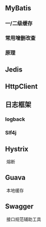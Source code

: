 ## MyBatis

### 一/二级缓存

### 常用增删改查

### 原理

## Jedis

## HttpClient



## 日志框架

### logback



### Slf4j



## Hystrix

​	熔断

## Guava

​	本地缓存

## Swagger

​	接口规范辅助工具